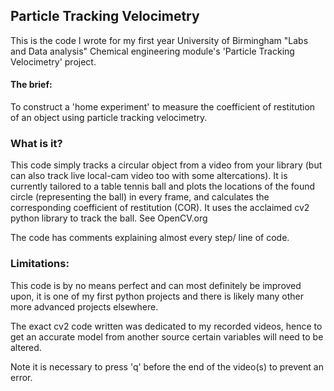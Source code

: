 ## Particle Tracking Velocimetry
This is the code I wrote for my first year University of Birmingham "Labs and Data analysis" Chemical engineering module's 'Particle Tracking Velocimetry' project. 
#### The brief: 
To construct a 'home experiment' to measure the coefficient of restitution of an object using particle tracking velocimetry.

### What is it?
This code simply tracks a circular object from a video from your library (but can also track live local-cam video too with some altercations). It is currently tailored to a table tennis ball and plots the locations of the found circle (representing the ball) in every frame, and calculates the corresponding coefficient of restitution (COR).
It uses the acclaimed cv2 python library to track the ball. See OpenCV.org

The code has comments explaining almost every step/ line of code.
### Limitations:
This code is by no means perfect and can most definitely be improved upon, it is one of my first python projects and there is likely many other more advanced projects elsewhere.

The exact cv2 code written was dedicated to my recorded videos, hence to get an accurate model from another source certain variables will need to be altered.

Note it is necessary to press 'q' before the end of the video(s) to prevent an error.
 
